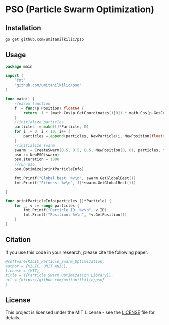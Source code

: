 # PSO (Particle Swarm Optimization)

## Installation

```bash
go get github.com/umitanilkilic/pso
```

## Usage

```go
package main

import (
    "fmt"
    "github.com/umitanilkilic/pso"
)

func main() {
	//easom function
	f := func(p Position) float64 {
		return -1 * (math.Cos(p.GetCoordinates()[0]) * math.Cos(p.GetCoordinates()[1]) * math.Exp(-1*(math.Pow(p.GetCoordinates()[0]-math.Pi, 2)+math.Pow(p.GetCoordinates()[1]-math.Pi, 2))))
	}
	//initialize particles
	particles := make([]*Particle, 0)
	for i := 0; i < 10; i++ {
		particles = append(particles, NewParticle(i, NewPosition(float64(rand.Float64()*10), float64(rand.Float64()*10)), NewPosition(float64(rand.Float64()*10), float64(rand.Float64()*10))))
	}
	//initialize swarm
	swarm := CreateSwarm(0.5, 0.5, 0.5, NewPosition(0, 0), particles, f, 10)
	pso := NewPSO(swarm)
	pso.Iteration = 1000
	//run pso
	pso.Optimize(printParticleInfo)

	fmt.Printf("Global best: %v\n", swarm.GetGlobalBest())
	fmt.Printf("Fitness: %v\n", f(*swarm.GetGlobalBest()))

}

func printParticleInfo(particles []*Particle) {
	for _, v := range particles {
		fmt.Printf("Particle ID: %v\n", v.ID)
		fmt.Printf("Position: %v\n", *v.GetPosition())
	}
}

```

## Citation

If you use this code in your research, please cite the following paper:

```bibtex
@software{KILIC_Particle_Swarm_Optimization,
author = {KILIC, UMIT ANIL},
license = {MIT},
title = {{Particle Swarm Optimization Library}},
url = {https://github.com/umitanilkilic/pso}
}
```

## License

This project is licensed under the MIT License - see the [LICENSE](LICENSE) file for details.


